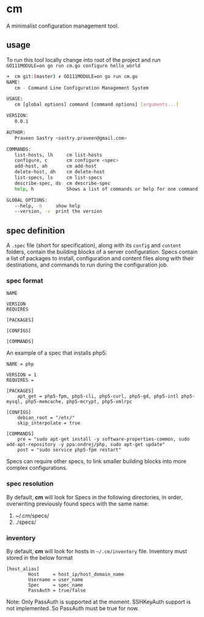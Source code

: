 # cm
A minimalist configuration management tool.

## usage

To run this tool locally change into root of the project and run `GO111MODULE=on go run cm.go configure hello_world`

```bash
➜  cm git:(master) ✗ GO111MODULE=on go run cm.go
NAME:
   cm - Command Line Configuration Management System

USAGE:
   cm [global options] command [command options] [arguments...]

VERSION:
   0.0.1

AUTHOR:
   Praveen Sastry <sastry.praveen@gmail.com>

COMMANDS:
   list-hosts, lh     cm list-hosts
   configure, c       cm configure <spec>
   add-host, ah       cm add-host
   delete-host, dh    cm delete-host
   list-specs, ls     cm list-specs
   describe-spec, ds  cm describe-spec
   help, h            Shows a list of commands or help for one command

GLOBAL OPTIONS:
   --help, -h     show help
   --version, -v  print the version
```

## spec definition
A `.spec` file (short for specification), along with its `config` and `content` folders, contain the building blocks of a server configuration. Specs contain a list of packages to install, configuration and content files along with their destinations, and commands to run during the configuration job.

### spec format
```
NAME

VERSION
REQUIRES

[PACKAGES]

[CONFIGS]

[COMMANDS]
```

An example of a spec that installs php5:
```
NAME = php

VERSION = 1
REQUIRES =

[PACKAGES]
	apt_get = php5-fpm, php5-cli, php5-curl, php5-gd, php5-intl php5-mysql, php5-memcache, php5-mcrypt, php5-xmlrpc

[CONFIGS]
	debian_root = "/etc/"
	skip_interpolate = true

[COMMANDS]
	pre = "sudo apt-get install -y software-properties-common, sudo add-apt-repository -y ppa:ondrej/php, sudo apt-get update"
	post = "sudo service php5-fpm restart"

```

Specs can require other specs, to link smaller building blocks into more complex configurations.

### spec resolution

By default, **cm** will look for Specs in the following directories, in order, overwriting previously found specs with the same name:

1. ~/.cm/specs/
2. ./specs/

### inventory

By default, **cm** will look for hosts in `~/.cm/inventory` file. Inventory must stored in the below format
```
[host_alias]
        Host     = host_ip/host_domain_name
        Username = user_name
        Spec     = spec_name
        PassAuth = true/false 
```

Note: Only PassAuth is supported at the moment. SSHKeyAuth support is not implemented. So PassAuth must be true for now.